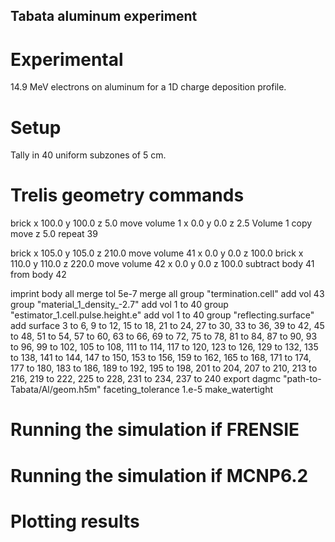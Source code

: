 ## Tabata aluminum experiment ##

# Experimental
14.9 MeV electrons on aluminum for a 1D charge deposition profile.

# Setup
Tally in 40 uniform subzones of 5 cm.

# Trelis geometry commands
brick x 100.0 y 100.0 z 5.0
move volume 1 x 0.0 y 0.0 z 2.5
Volume 1 copy move z 5.0 repeat 39

brick x 105.0 y 105.0 z 210.0
move volume 41 x 0.0 y 0.0 z 100.0
brick x 110.0 y 110.0 z 220.0
move volume 42 x 0.0 y 0.0 z 100.0
subtract body 41 from body 42

imprint body all
merge tol 5e-7
merge all
group "termination.cell" add vol 43
group "material_1_density_-2.7" add vol 1 to 40
group "estimator_1.cell.pulse.height.e" add vol 1 to 40
group "reflecting.surface" add surface 3 to 6, 9 to 12, 15 to 18, 21 to 24, 27 to 30, 33 to 36, 39 to 42, 45 to 48, 51 to 54, 57 to 60, 63 to 66, 69 to 72, 75 to 78, 81 to 84, 87 to 90, 93 to 96, 99 to 102, 105 to 108, 111 to 114, 117 to 120, 123 to 126, 129 to 132, 135 to 138, 141 to 144, 147 to 150, 153 to 156, 159 to 162, 165 to 168, 171 to 174, 177 to 180, 183 to 186, 189 to 192, 195 to 198, 201 to 204, 207 to 210, 213 to 216, 219 to 222, 225 to 228, 231 to 234, 237 to 240
export dagmc "path-to-Tabata/Al/geom.h5m" faceting_tolerance 1.e-5 make_watertight

# Running the simulation if FRENSIE

# Running the simulation if MCNP6.2

# Plotting results